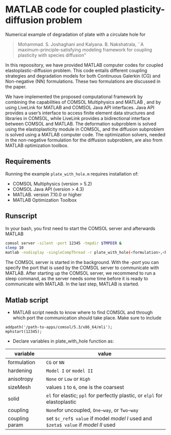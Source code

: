 #  MATLAB code for coupled plasticity-diffusion problem
Numerical example of degradation of plate with a circulate hole for
> Mohammad. S. Joshaghani and Kalyana. B. Nakshatrala,
> ``A maximum-principle-satisfying modeling framework for coupling plasticity with species diffusion"

In this repoository, we have provided MATLAB computer codes for coupled elastoplastic-diffusion problem. This code entails different coupling strategies and degradation models for both Continuous Galerkin (CG) and Non-negative (NN) formulations. 
These two formulations are discussed in the paper.

We have implemented the proposed computational framework by combining the capabilities of COMSOL Multiphysics and MATLAB , and by using LiveLink for MATLAB and COMSOL Java API interfaces. Java API provides a user’s interface to access finite element data structures and libraries in COMSOL, while LiveLink provides a bidirectional interface between COMSOL and MATLAB. The deformation subproblem is solved using the elastoplasticity module in COMSOL, and the diffusion subproblem is solved using a MATLAB computer code. The optimization solvers, needed in the non-negative formulation for the diffusion subproblem, are also from MATLAB optimization toolbox.

## Requirements
Running the example `plate_with_hole.m` requires installation of:
* COMSOL Multiphysics (version > 5.2)
* COMSOL Java API (version > 4.3)
* MATLAB. version 7.10.0 or higher
* MATLAB Optimization Toolbox

## Runscript
In your bash, you first need to start the COMSOL server and afterwards MATLAB 
```bash
comsol server -silent -port 12345 -tmpdir $TMPDIR &
sleep 10
matlab -nodisplay -singleCompThread -r plate_with_hole(<formulation>,<hardening>,<anisotropy>,<sizeMesh>,<solid>,<coupling>,<coupling param)> ;
```
The COMSOL server is started in the background. With the *-port* you can specify the port that is used by the COMSOL server to communicate with MATLAB. After starting up the COMSOL server, we recommend to run a sleep command, as the server needs some time before it is ready to communicate with MATLAB. In the last step, MATLAB is started. 

## Matlab script
* MATLAB script needs to know where to find COMSOL and through which port the communication should take place. Make sure to include
```
addpath('/path-to-apps/comsol/5.3/x86_64/mli');
mphstart(12345);
```

* Declare variables in plate_with_hole function as:

| variable        |   value        |
| ------------- |-------------| 
| formulation       | `CG` or `NN`| 
| hardening     | `Model I` or `model II` | 
| anisotropy      | `None` or `Low` or `High` |
| sizeMesh | values `1` to `6`, one is the coarsest |
| solid | `el` for elastic; `ppl` for perfectly plastic, or `elpl` for elastoplastic |
| coupling | `None`for uncoupled, `One−way`, or `Two−way`  |
| coupling param | set `$c_ref$ value` if model *model I* used and `$zeta$ value` if *model II* used|
